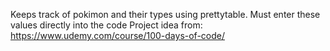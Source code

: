 Keeps track of pokimon and their types using prettytable. 
Must enter these values directly into the code
Project idea from: https://www.udemy.com/course/100-days-of-code/

